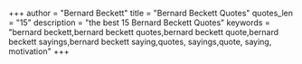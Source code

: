 +++
author = "Bernard Beckett"
title = "Bernard Beckett Quotes"
quotes_len = "15"
description = "the best 15 Bernard Beckett Quotes"
keywords = "bernard beckett,bernard beckett quotes,bernard beckett quote,bernard beckett sayings,bernard beckett saying,quotes, sayings,quote, saying, motivation"
+++
